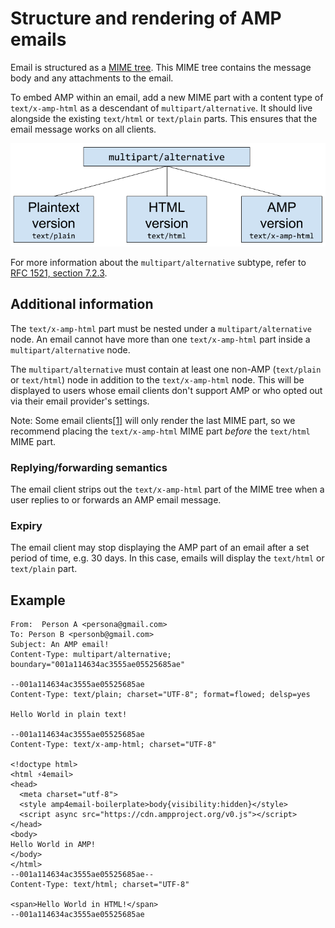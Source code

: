 <!---
Copyright 2018 The AMP HTML Authors. All Rights Reserved.

Licensed under the Apache License, Version 2.0 (the "License");
you may not use this file except in compliance with the License.
You may obtain a copy of the License at

      http://www.apache.org/licenses/LICENSE-2.0

Unless required by applicable law or agreed to in writing, software
distributed under the License is distributed on an "AS-IS" BASIS,
WITHOUT WARRANTIES OR CONDITIONS OF ANY KIND, either express or implied.
See the License for the specific language governing permissions and
limitations under the License.
-->

# Structure and rendering of AMP emails

Email is structured as a [MIME tree](https://en.wikipedia.org/wiki/MIME). This MIME tree contains the message body and any attachments to the email.

To embed AMP within an email, add a new MIME part with a content type of `text/x-amp-html` as a descendant of `multipart/alternative`. It should live alongside the existing `text/html` or `text/plain` parts. This ensures that the email message works on all clients.

<amp-img alt="AMP for Email MIME Parts Diagram"
    layout="responsive"
    width="752" height="246"
    src="https://github.com/ampproject/amphtml/raw/master/spec/img/amp-email-mime-parts.png">
  <noscript>
    <img alt="AMP for Email MIME Parts Diagram" src="../img/amp-email-mime-parts.png" />
  </noscript>
</amp-img>

For more information about the `multipart/alternative` subtype, refer to [RFC 1521, section 7.2.3](https://tools.ietf.org/html/rfc1521#section-7.2.3).

## Additional information

The `text/x-amp-html` part must be nested under a `multipart/alternative` node.
An email cannot have more than one `text/x-amp-html` part inside a `multipart/alternative` node.

The `multipart/alternative` must contain at least one non-AMP (`text/plain` or `text/html`) node in addition to the
`text/x-amp-html` node. This will be displayed to users whose email clients don't support AMP or who opted out via
their email provider's settings.

Note: Some email clients[[1]](https://openradar.appspot.com/radar?id=6054696888303616) will only render the last MIME part,
so we recommend placing the `text/x-amp-html` MIME part *before* the `text/html` MIME part.

### Replying/forwarding semantics

The email client strips out the `text/x-amp-html` part of the MIME tree when a user replies to or forwards an AMP email message.

### Expiry

The email client may stop displaying the AMP part of an email after a set period of time, e.g. 30 days. In this
case, emails will display the `text/html` or `text/plain` part.

## Example

```
From:  Person A <persona@gmail.com>
To: Person B <personb@gmail.com>
Subject: An AMP email!
Content-Type: multipart/alternative; boundary="001a114634ac3555ae05525685ae"

--001a114634ac3555ae05525685ae
Content-Type: text/plain; charset="UTF-8"; format=flowed; delsp=yes

Hello World in plain text!

--001a114634ac3555ae05525685ae
Content-Type: text/x-amp-html; charset="UTF-8"

<!doctype html>
<html ⚡4email>
<head>
  <meta charset="utf-8">
  <style amp4email-boilerplate>body{visibility:hidden}</style>
  <script async src="https://cdn.ampproject.org/v0.js"></script>
</head>
<body>
Hello World in AMP!
</body>
</html>
--001a114634ac3555ae05525685ae--
Content-Type: text/html; charset="UTF-8"

<span>Hello World in HTML!</span>
--001a114634ac3555ae05525685ae
```
